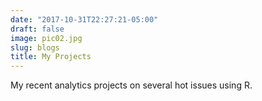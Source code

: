 ```yaml
---
date: "2017-10-31T22:27:21-05:00"
draft: false
image: pic02.jpg
slug: blogs
title: My Projects
---
```


My recent analytics projects on several hot issues using R.